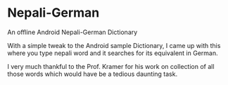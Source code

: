# Nepali-German
An offline Android Nepali-German Dictionary

With a simple tweak to the Android sample Dictionary, I came up with this where you type nepali word and it searches for its equivalent in German.

I very much thankful to the Prof. Kramer for his work on collection of all those words which would have be a tedious daunting task.
